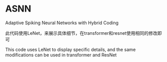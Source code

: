 # ASNN
Adaptive Spiking Neural Networks with Hybrid Coding


此代码使用LeNet，来展示具体细节，在transformer和resnet使用相同的修改即可


This code uses LeNet to display specific details, and the same modifications can be used in transformer and ResNet
